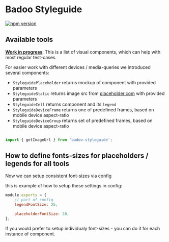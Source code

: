 # Badoo Styleguide

[![npm version](https://badge.fury.io/js/badoo-styleguide.svg)](https://badge.fury.io/js/badoo-styleguide)

## Available tools

**[Work in progress](#to-do)**: This is a list of visual components, which can help with most regular test-cases.

For easier work with different devices / media-queries we introduced several components:

* `StyleguidePlaceholder` returns mockup of component with provided parameters
* `StyleguideStatic` returns image src from [placeholder.com](https://placeholder.com) with provided parameters
* `StyleguideCell` returns component and its `legend`
* `StyleguideDeviceFrame` returns one of predefined frames, based on mobile device aspect-ratio
* `StyleguideDeviceGroup` returns set of predefined frames, based on mobile device aspect-ratio

```js

import { getImageUrl } from 'badoo-styleguide';

```

## How to define fonts-sizes for placeholders / legends for all tools

Now we can setup consistent font-sizes via config

this is example of how to setup these settings in config:

```js
module.exports = {
    // part of config
    legendFontSize: 25,

    placeholderFontSize: 30,
};
```

If you would prefer to setup individualy font-sizes - you can do it for each instance of component.
